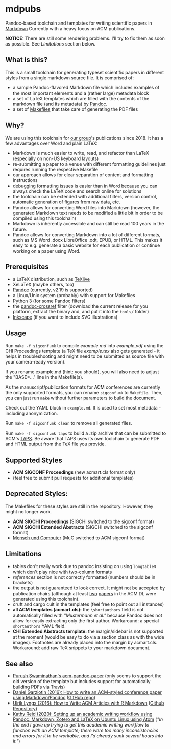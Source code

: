 # mdpubs
Pandoc-based toolchain and templates for writing scientific papers in [Markdown](https://daringfireball.net/projects/markdown/)
Currently with a heavy focus on ACM publications.

**NOTICE:** There are still some rendering problems. I'll try to fix them as soon as possible. See *Limitations* section below.


## What is this?

This is a small toolchain for generating typeset scientific papers in different styles from a single markdown source file.
It is comprised of:
- a sample Pandoc-flavored Markdown file which includes examples of the most important elements and a (rather large) metadata block
- a set of LaTeX templates which are filled with the contents of the markdown file (and its metadata) by [Pandoc](https://pandoc.org/).
- a set of [Makefiles](https://en.wikipedia.org/wiki/Makefile) that take care of generating the PDF files


## Why?

We are using this toolchain for [our group](https://hci.ur.de)'s publications since 2018.
It has a few advantages over Word and plain LaTeX:

- Markdown is much easier to write, read, and refactor than LaTeX (especially on non-US keyboard layouts)
- re-submitting a paper to a venue with different formatting guidelines just requires running the respective Makefile
- our approach allows for clear separation of content and formatting instructions
- debugging formatting issues is easier than in Word because you can always check the LaTeX code and search online for solutions
- the toolchain can be extended with additional filters, version control, automatic generation of figures from raw data, etc.
- Pandoc allows for converting Word files into Markdown (however, the generated Markdown text needs to be modified a little bit in order to be compiled using this toolchain)
- Markdown is inherently accessible and can still be read 100 years in the future.
- Pandoc allows for converting Markdown into a lot of different formats, such as MS Word .docx LibreOffice .odt, EPUB, or HTML. This makes it easy to e.g. generate a basic website for each publication or continue working on a paper using Word.


## Prerequisites

- a LaTeX distribution, such as [TeXlive](https://www.tug.org/texlive/)
- XeLaTeX (maybe others, too)
- [Pandoc](https://pandoc.org/) (currently, v2.19 is supported)
- a Linux/Unix system (probably) with support for Makefiles
- Python 3 (for some Pandoc filters)
- the [pandoc-crossref](https://github.com/lierdakil/pandoc-crossref/) filter (download the current release for you platform, extract the binary and, and put it into the `tools/` folder)
- [Inkscape](https://inkscape.org/) (if you want to include SVG illustrations)


## Usage

Run ``make -f sigconf.mk`` to compile *example.md* into *example.pdf* using the CHI Proceedings template (a TeX file *example.tex* also gets generated - it helps in troubleshooting and might need to be submitted as source file with your camera-ready version).

If you rename example.md (hint: you should), you will also need to adjust the "BASE=..." line in the Makefile(s).

As the manuscript/publication formats for ACM conferences are currently the only supported formats, you can rename `sigconf.mk` to `Makefile`.
Then, you can just run `make` without further parameters to build the document.

Check out the YAML block in `example.md`. It is used to set most metadata - including anonymization.

Run `make -f sigconf.mk clean` to remove all generated files.

Run `make -f sigconf.mk taps` to build a .zip archive that can be submitted to ACM's [TAPS](https://authors.acm.org/proceedings/production-information/taps-production-workflow). 
Be aware that TAPS uses its own toolchain to generate PDF and HTML output from the TeX file you provide. 


## Supported Styles

- **ACM SIGCONF Proceedings** (new acmart.cls format only)
- (feel free to submit pull requests for additional templates)

## Deprecated Styles:

The Makefiles for these styles are still in the repository. 
However, they might no longer work.

- **ACM SIGCHI Proceedings** (SIGCHI switched to the sigconf format)
- **ACM SIGCHI Extended Abstracts** (SIGCHI switched to the sigconf format)
- [Mensch und Computer](https://ctan.org/pkg/mucproc) (MuC switched to ACM sigconf format)


## Limitations

- tables don't really work due to pandoc insisting on using `longtable`s which don't play nice with two-column formats
- *references* section is not correctly formatted (numbers should be in brackets) 
- the output is not guaranteed to look correct. It  might not be accepted by publication chairs (although at least [two](https://dl.acm.org/citation.cfm?id=3214323) [papers](https://dl.acm.org/citation.cfm?doid=3290605.3300650) in the ACM DL were generated using this toolchain).
- cruft and cargo cult in the templates (feel free to point out all instances)
- **all ACM templates (acmart.cls):** the ``\shortauthors`` field is not automatically filled with *"Mustermann et al."* because Pandoc does not allow for easily extracting only the first author. Workaround: a special ``shortauthors`` YAML field.
- **CHI Extended Abstracts template:** the margin/sidebar is not supported at the moment (would be easy to do via a section class as with the wide images). Footnotes are already placed into the margin by acmart.cls. Workaround: add raw TeX snippets to your markdown document.

## See also

- [Purush Swaminathan's acm-pandoc-paper](https://github.com/purukaushik/acm-pandoc-paper) (only seems to support the old version of the template but includes support for automatically building PDFs via Travis) 
- [Daniel Garziotin (2016): How to write an ACM-styled conference paper using Markdown/Pandoc](https://ineed.coffee/4008/how-to-write-an-acm-styled-conference-paper-using-markdownpandoc/) ([GitHub repo](https://github.com/dgraziotin/acm_sig_paper_markdown_pandoc))
- [Ulrik Lyngs (2016): How to Write ACM Articles with R Markdown](https://ulyngs.github.io/blog/posts/2018-10-28-how-to-write-acm-articles-with-r-markdown/) ([Github Repository](https://github.com/ulyngs/chi-proc-rmd-template))
- [Kathy Reid (2020): Setting up an academic writing workflow using Pandoc, Markdown, Zotero and LaTeX on Ubuntu Linux using Atom](https://blog.kathyreid.id.au/2020/12/27/academic-writing-workflow/) (*"In the end I gave up trying to get this academic writing workflow to function with an ACM template; there were too many inconsistencies and errors for it to be workable, and I’d already sunk several hours into it."*)
